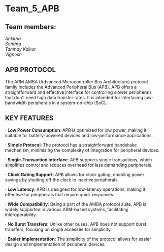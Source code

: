 # Team_5_APB

## Team members:  

*Ankitha*     
*Sahana*     
*Tanmay Kalkur*    
*Vignesh*  

## APB PROTOCOL  


The ARM AMBA (Advanced Microcontroller Bus Architecture) protocol family includes the Advanced Peripheral Bus (APB). APB offers a straightforward and effective interface for controlling slower peripherals that don't need high data transfer rates. It is intended for interfacing low-bandwidth peripherals in a system-on-chip (SoC).  


## KEY FEATURES  


· **Low Power Consumption**: APB is optimized for low power, making it suitable for battery-powered devices and low-performance applications.  

· **Simple Protocol**: The protocol has a straightforward handshake mechanism, minimizing the complexity of integration for peripheral devices.  

· **Single-Transaction Interface**: APB supports single transactions, which simplifies control and reduces overhead for less demanding peripherals.  

· **Clock Gating Support**: APB allows for clock gating, enabling power savings by shutting off the clock to inactive peripherals.  

· **Low Latency**: APB is designed for low-latency operations, making it effective for peripherals that require quick responses.  

· **Wide Compatibility**: Being a part of the AMBA protocol suite, APB is widely supported in various ARM-based systems, facilitating interoperability.  

· **No Burst Transfers**: Unlike other buses, APB does not support burst transfers, focusing on single accesses for simplicity.  

· **Easier Implementation**: The simplicity of the protocol allows for easier design and implementation of peripheral devices.    

